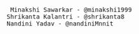 <pre> Minakshi Sawarkar - @minakshi1999
Shrikanta Kalantri - @shrikanta8
Nandini Yadav - @nandiniMnnit
</pre>
